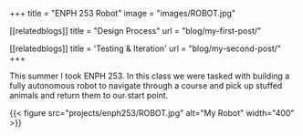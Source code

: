 +++
title = "ENPH 253 Robot"
image = "images/ROBOT.jpg"

[[relatedblogs]]
title = "Design Process"
url = "blog/my-first-post/"

[[relatedblogs]]
title = 'Testing & Iteration'
url = "blog/my-second-post/"
+++

This summer I took ENPH 253. In this class we were tasked with building a fully autonomous robot to navigate through a course and pick up stuffed animals and return them to our start point.

{{< figure src="projects/enph253/ROBOT.jpg" alt="My Robot" width="400" >}}



